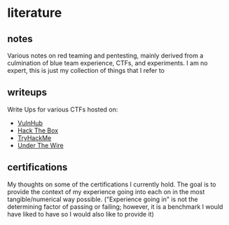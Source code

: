 # literature

## notes
Various notes on red teaming and pentesting, mainly derived from a culmination of blue team experience, CTFs, and experiments. I am no expert, this is just my collection of things that I refer to

## writeups
Write Ups for various CTFs hosted on:
- [VulnHub](https://vulnhub.com)
- [Hack The Box](https://hackthebox.eu)
- [TryHackMe](https://tryhackme.com/)
- [Under The Wire](https://www.underthewire.tech/)

## certifications
My thoughts on some of the certifications I currently hold. The goal is to provide the context of my experience going into each on in the most tangible/numerical way possible. ("Experience going in" is not the determining factor of passing or failing; however, it is a benchmark I would have liked to have so I would also like to provide it)
